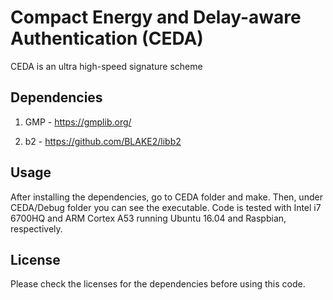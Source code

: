 # Compact Energy and Delay-aware Authentication (CEDA)

CEDA is an ultra high-speed signature scheme

## Dependencies

1. GMP - https://gmplib.org/

2. b2 - https://github.com/BLAKE2/libb2

## Usage

After installing the dependencies, go to CEDA folder and make. Then, under CEDA/Debug folder you can see the executable. Code is tested with Intel i7 6700HQ and ARM Cortex A53 running Ubuntu 16.04 and Raspbian, respectively.

## License

Please check the licenses for the dependencies before using this code.



